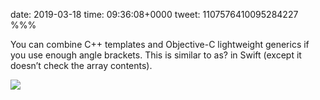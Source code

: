date: 2019-03-18
time: 09:36:08+0000
tweet: 1107576410095284227
%%%

You can combine C++ templates and Objective-C lightweight generics if you use enough angle brackets. This is similar to as? in Swift (except it doesn’t check the array contents).

![](D17m31hUcAAJW-F.jpg)
